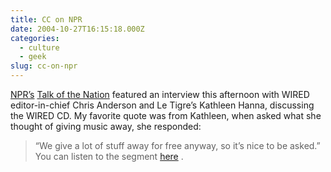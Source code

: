 ```yaml
---
title: CC on NPR
date: 2004-10-27T16:15:18.000Z
categories:
  - culture
  - geek
slug: cc-on-npr
---
```

[NPR’s][1]  [Talk of the Nation][2]  featured an interview this afternoon with WIRED editor-in-chief Chris Anderson and Le Tigre’s Kathleen Hanna, discussing the WIRED CD. My favorite quote was from Kathleen, when asked what she thought of giving music away, she responded:

> “We give a lot of stuff away for free anyway, so it’s nice to be asked.”
You can listen to the segment [here][3] .



 [1]: http://npr.org
 [2]: http://www.npr.org/programs/totn/
 [3]: http://www.npr.org/rundowns/segment.php?wfId=4129100
